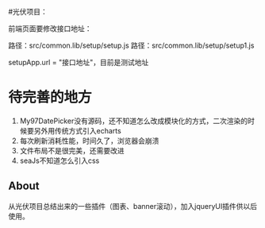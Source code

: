 
#光伏项目：

前端页面要修改接口地址：

路径：src/common.lib/setup/setup.js
路径：src/common.lib/setup/setup1.js

setupApp.url = "接口地址"，目前是测试地址

# 待完善的地方

1. My97DatePicker没有源码，还不知道怎么改成模块化的方式，二次渲染的时候要另外用传统方式引入echarts
2. 每次刷新消耗性能，时间久了，浏览器会崩溃
3. 文件布局不是很完美，还需要改进
4. seaJs不知道怎么引入css

## About

从光伏项目总结出来的一些插件（图表、banner滚动），加入jqueryUI插件供以后使用。



